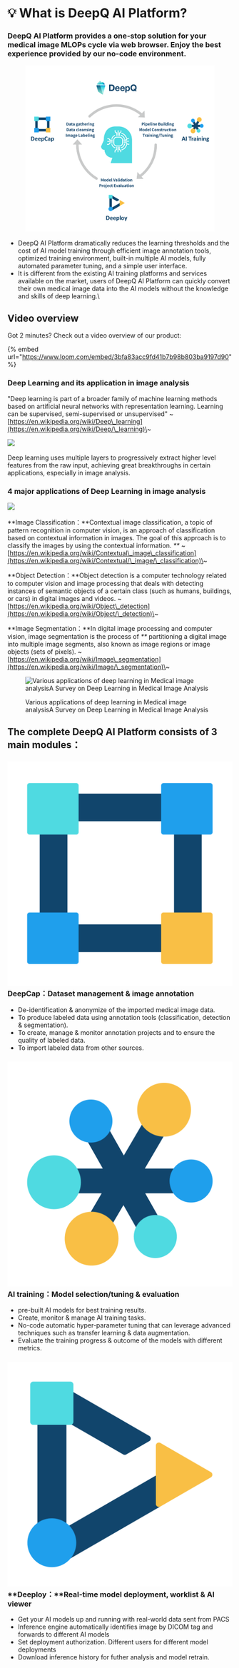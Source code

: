 # 💡 What is DeepQ AI Platform?

### DeepQ AI Platform provides a one-stop solution for your medical image MLOPs cycle via web browser. Enjoy the best experience provided by our no-code environment. <a href="#deepq-ai-platform-provides-a-one-stop-solution-for-your-medical-image-mlops-cycle-via-web-browser-en" id="deepq-ai-platform-provides-a-one-stop-solution-for-your-medical-image-mlops-cycle-via-web-browser-en"></a>

<figure><img src="../.gitbook/assets/AIP_total.png" alt="" width="563"><figcaption></figcaption></figure>

* DeepQ AI Platform dramatically reduces the learning thresholds and the cost of AI model training through efficient image annotation tools, optimized training environment, built-in multiple AI models, fully automated parameter tuning, and a simple user interface.
* It is different from the existing AI training platforms and services available on the market, users of DeepQ AI Platform can quickly convert their own medical image data into the AI models without the knowledge and skills of deep learning.\


## Video overview

Got 2 minutes? Check out a video overview of our product:

{% embed url="https://www.loom.com/embed/3bfa83acc9fd41b7b98b803ba9197d90" %}

### Deep Learning and its application in image analysis <a href="#deep-learning-and-its-application-in-image-analysis" id="deep-learning-and-its-application-in-image-analysis"></a>

"Deep learning is part of a broader family of machine learning methods based on artificial neural networks with representation learning. Learning can be supervised, semi-supervised or unsupervised" \~[https://en.wikipedia.org/wiki/Deep\_learning](https://en.wikipedia.org/wiki/Deep/\_learning)\~



![](../.gitbook/assets/AI\_DL\_overview.png)

Deep learning uses multiple layers to progressively extract higher level features from the raw input, achieving great breakthroughs in certain applications, especially in image analysis.

### 4 major applications of Deep Learning in image analysis <a href="#3-major-applications-of-deep-learning-in-image-analysis" id="3-major-applications-of-deep-learning-in-image-analysis"></a>

![](../.gitbook/assets/CV\_applications.png)

**Image Classification：**Contextual image classification, a topic of pattern recognition in computer vision, is an approach of classification based on contextual information in images. The goal of this approach is to classify the images by using the contextual information. _\*\*_ \~[https://en.wikipedia.org/wiki/Contextual\_image\_classification](https://en.wikipedia.org/wiki/Contextual/\_image/\_classification)\~

**Object Detection：**Object detection is a computer technology related to computer vision and image processing that deals with detecting instances of semantic objects of a certain class (such as humans, buildings, or cars) in digital images and videos. \~[https://en.wikipedia.org/wiki/Object\_detection](https://en.wikipedia.org/wiki/Object/\_detection)\~

**Image Segmentation：**In digital image processing and computer vision, image segmentation is the process of _\*\*_ partitioning a digital image into multiple image segments, also known as image regions or image objects (sets of pixels). \~[https://en.wikipedia.org/wiki/Image\_segmentation](https://en.wikipedia.org/wiki/Image/\_segmentation)\~

<figure><img src="https://console.deepq.ai/docs/console/.gitbook/assets/con-1-1-2.png" alt="Various applications of deep learning in Medical image analysisA Survey on Deep Learning in Medical Image Analysis" width="563"><figcaption><p>Various applications of deep learning in Medical image analysisA Survey on Deep Learning in Medical Image Analysis</p></figcaption></figure>

## **The complete DeepQ AI Platform consists of 3 main modules：**

### <img src="../.gitbook/assets/AIP_DeepCap_icon.png" alt="" data-size="line">**DeepCap**：Dataset management & image annotation <a href="#deepcap-annotation-tool" id="deepcap-annotation-tool"></a>

* De-identification & anonymize of the imported medical image data.
* To produce labeled data using annotation tools (classification, detection & segmentation).
* To create, manage & monitor annotation projects and to ensure the quality of labeled data.
* To import labeled data from other sources.

### <img src="../.gitbook/assets/AIP_ AI Training_icon.png" alt="" data-size="line">**AI training**：Model selection/tuning & evaluation <a href="#ai-training" id="ai-training"></a>

* pre-built AI models for best training results.
* Create, monitor & manage AI training tasks.
* No-code automatic hyper-parameter tuning that can leverage advanced techniques such as transfer learning & data augmentation.
* Evaluate the training progress & outcome of the models with different metrics.

### <img src="../.gitbook/assets/AIP_Deeploy_icon.png" alt="" data-size="line">**Deeploy：**Real-time model deployment, worklist & AI viewer <a href="#deeploy-model-deployment" id="deeploy-model-deployment"></a>

* Get your AI models up and running with real-world data sent from PACS
* Inference engine automatically identifies image by DICOM tag and forwards to different AI models
* Set deployment authorization. Different users for different model deployments
* Download inference history for futher analysis and model retrain.

### &#x20;<a href="#3-major-applications-of-deep-learning-in-image-analysis" id="3-major-applications-of-deep-learning-in-image-analysis"></a>
